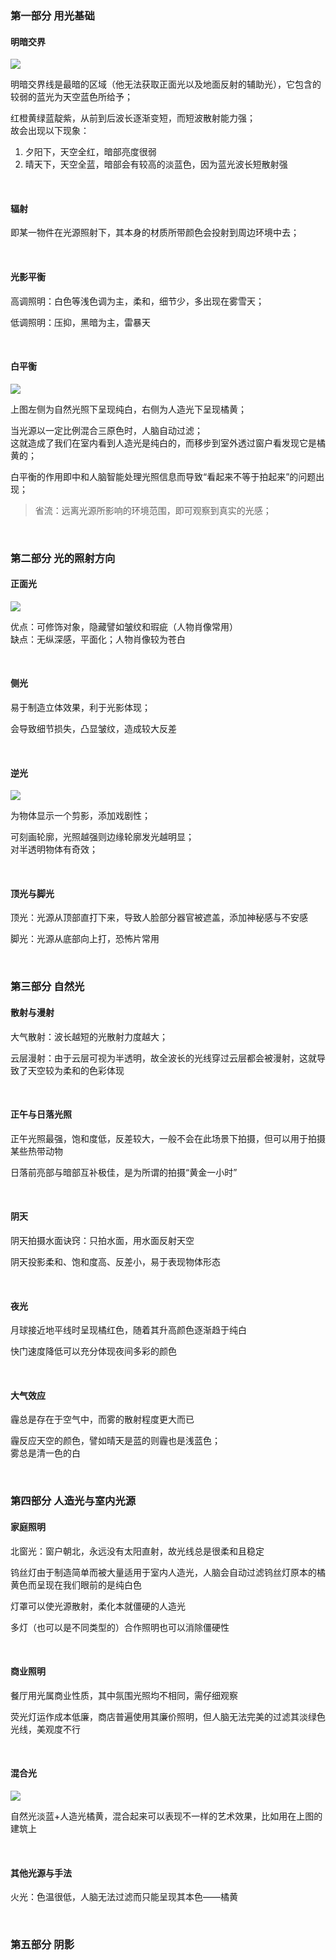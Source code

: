 ### 第一部分 用光基础

#### 明暗交界

![](../imgs/note/visualart/va1.png)

明暗交界线是最暗的区域（他无法获取正面光以及地面反射的辅助光），它包含的较弱的蓝光为天空蓝色所给予；

红橙黄绿蓝靛紫，从前到后波长逐渐变短，而短波散射能力强；  
故会出现以下现象：

1. 夕阳下，天空全红，暗部亮度很弱
2. 晴天下，天空全蓝，暗部会有较高的淡蓝色，因为蓝光波长短散射强

<br>

#### 辐射

即某一物件在光源照射下，其本身的材质所带颜色会投射到周边环境中去；

<br>

#### 光影平衡

高调照明：白色等浅色调为主，柔和，细节少，多出现在雾雪天；

低调照明：压抑，黑暗为主，雷暴天

<br>

#### 白平衡

![](../imgs/note/visualart/va2.png)

上图左侧为自然光照下呈现纯白，右侧为人造光下呈现橘黄；

当光源以一定比例混合三原色时，人脑自动过滤；  
这就造成了我们在室内看到人造光是纯白的，而移步到室外透过窗户看发现它是橘黄的；

白平衡的作用即中和人脑智能处理光照信息而导致“看起来不等于拍起来”的问题出现；

> 省流：远离光源所影响的环境范围，即可观察到真实的光感；

<br>

### 第二部分 光的照射方向

#### 正面光

![](../imgs/note/visualart/va3.png)

优点：可修饰对象，隐藏譬如皱纹和瑕疵（人物肖像常用）  
缺点：无纵深感，平面化；人物肖像较为苍白

<br>

#### 侧光

易于制造立体效果，利于光影体现；

会导致细节损失，凸显皱纹，造成较大反差

<br>

#### 逆光

![](../imgs/note/visualart/va4.png)

为物体显示一个剪影，添加戏剧性；

可刻画轮廓，光照越强则边缘轮廓发光越明显；  
对半透明物体有奇效；

<br>

#### 顶光与脚光

顶光：光源从顶部直打下来，导致人脸部分器官被遮盖，添加神秘感与不安感

脚光：光源从底部向上打，恐怖片常用

<br>

### 第三部分 自然光

#### 散射与漫射

大气散射：波长越短的光散射力度越大；

云层漫射：由于云层可视为半透明，故全波长的光线穿过云层都会被漫射，这就导致了天空较为柔和的色彩体现

<br>

#### 正午与日落光照

正午光照最强，饱和度低，反差较大，一般不会在此场景下拍摄，但可以用于拍摄某些热带动物

日落前亮部与暗部互补极佳，是为所谓的拍摄“黄金一小时”

<br>

#### 阴天

阴天拍摄水面诀窍：只拍水面，用水面反射天空

阴天投影柔和、饱和度高、反差小，易于表现物体形态

<br>

#### 夜光

月球接近地平线时呈现橘红色，随着其升高颜色逐渐趋于纯白

快门速度降低可以充分体现夜间多彩的颜色

<br>

#### 大气效应

霾总是存在于空气中，而雾的散射程度更大而已

霾反应天空的颜色，譬如晴天是蓝的则霾也是浅蓝色；  
雾总是清一色的白

<br>

### 第四部分 人造光与室内光源

#### 家庭照明

北窗光：窗户朝北，永远没有太阳直射，故光线总是很柔和且稳定

钨丝灯由于制造简单而被大量适用于室内人造光，人脑会自动过滤钨丝灯原本的橘黄色而呈现在我们眼前的是纯白色

灯罩可以使光源散射，柔化本就僵硬的人造光

多灯（也可以是不同类型的）合作照明也可以消除僵硬性

<br>

#### 商业照明

餐厅用光属商业性质，其中氛围光照均不相同，需仔细观察

荧光灯运作成本低廉，商店普遍使用其廉价照明，但人脑无法完美的过滤其淡绿色光线，美观度不行

<br>

#### 混合光

![](../imgs//note//visualart/va5.png)

自然光淡蓝+人造光橘黄，混合起来可以表现不一样的艺术效果，比如用在上图的建筑上

<br>

#### 其他光源与手法

火光：色温很低，人脑无法过滤而只能呈现其本色——橘黄

<br>

### 第五部分 阴影
